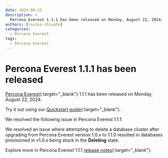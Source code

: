 ```yaml
---
date: 2024-08-22
description: >
  Percona Everest 1.1.1 has been released on Monday, August 22, 2024.
authors: [rasika-chivate]
categories:
  - Percona Everest
tags:
  - Percona Everest
---
```


# Percona Everest 1.1.1 has been released

<!-- more -->

[Percona Everest](https://docs.percona.com/everest/index.html){:target="_blank"} 1.1.1 has been released on Monday, August 22, 2024. 

Try it out using our [Quickstart guide](https://docs.percona.com/everest/quickstart-guide/quick-install.html){:target="_blank"}.

We resolved the following issue in Percona Everest 1.1.1:

We resolved an issue where attempting to delete a database cluster after upgrading from Percona Everest version 1.0.x to 1.1.0 resulted in databases provisioned in v1.0.x being stuck in the **Deleting** state.


Explore more in Percona Everest 1.1.1 [release notes](https://docs.percona.com/everest/release-notes/Percona-Everest-1.1.1-%282024-08-22%29.html){:target="_blank"}.